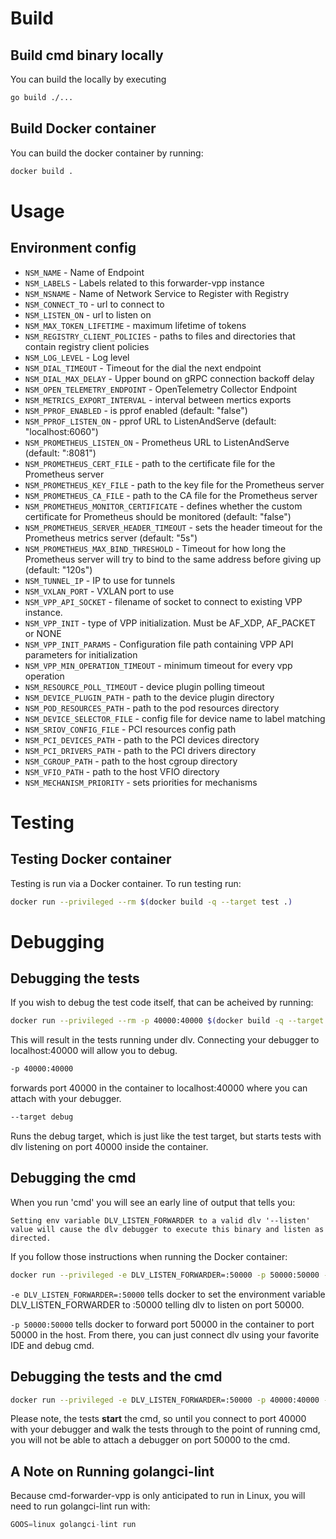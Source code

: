 # Build

## Build cmd binary locally

You can build the locally by executing

```bash
go build ./...
```

## Build Docker container

You can build the docker container by running:

```bash
docker build .
```

# Usage

## Environment config

* `NSM_NAME`                             - Name of Endpoint
* `NSM_LABELS`                           - Labels related to this forwarder-vpp instance
* `NSM_NSNAME`                           - Name of Network Service to Register with Registry
* `NSM_CONNECT_TO`                       - url to connect to
* `NSM_LISTEN_ON`                        - url to listen on
* `NSM_MAX_TOKEN_LIFETIME`               - maximum lifetime of tokens
* `NSM_REGISTRY_CLIENT_POLICIES`         - paths to files and directories that contain registry client policies
* `NSM_LOG_LEVEL`                        - Log level
* `NSM_DIAL_TIMEOUT`                     - Timeout for the dial the next endpoint
* `NSM_DIAL_MAX_DELAY`                   - Upper bound on gRPC connection backoff delay
* `NSM_OPEN_TELEMETRY_ENDPOINT`          - OpenTelemetry Collector Endpoint
* `NSM_METRICS_EXPORT_INTERVAL`          - interval between mertics exports
* `NSM_PPROF_ENABLED`                    - is pprof enabled (default: "false")
* `NSM_PPROF_LISTEN_ON`                  - pprof URL to ListenAndServe (default: "localhost:6060")
* `NSM_PROMETHEUS_LISTEN_ON`             - Prometheus URL to ListenAndServe (default: ":8081")
* `NSM_PROMETHEUS_CERT_FILE`             - path to the certificate file for the Prometheus server
* `NSM_PROMETHEUS_KEY_FILE`              - path to the key file for the Prometheus server
* `NSM_PROMETHEUS_CA_FILE`               - path to the CA file for the Prometheus server
* `NSM_PROMETHEUS_MONITOR_CERTIFICATE`   - defines whether the custom certificate for Prometheus should be monitored (default: "false")
* `NSM_PROMETHEUS_SERVER_HEADER_TIMEOUT` - sets the header timeout for the Prometheus metrics server (default: "5s")
* `NSM_PROMETHEUS_MAX_BIND_THRESHOLD`    - Timeout for how long the Prometheus server will try to bind to the same address before giving up (default: "120s")
* `NSM_TUNNEL_IP`                        - IP to use for tunnels
* `NSM_VXLAN_PORT`                       - VXLAN port to use
* `NSM_VPP_API_SOCKET`                   - filename of socket to connect to existing VPP instance.
* `NSM_VPP_INIT`                         - type of VPP initialization. Must be AF_XDP, AF_PACKET or NONE
* `NSM_VPP_INIT_PARAMS`                  - Configuration file path containing VPP API parameters for initialization
* `NSM_VPP_MIN_OPERATION_TIMEOUT`        - minimum timeout for every vpp operation
* `NSM_RESOURCE_POLL_TIMEOUT`            - device plugin polling timeout
* `NSM_DEVICE_PLUGIN_PATH`               - path to the device plugin directory
* `NSM_POD_RESOURCES_PATH`               - path to the pod resources directory
* `NSM_DEVICE_SELECTOR_FILE`             - config file for device name to label matching
* `NSM_SRIOV_CONFIG_FILE`                - PCI resources config path
* `NSM_PCI_DEVICES_PATH`                 - path to the PCI devices directory
* `NSM_PCI_DRIVERS_PATH`                 - path to the PCI drivers directory
* `NSM_CGROUP_PATH`                      - path to the host cgroup directory
* `NSM_VFIO_PATH`                        - path to the host VFIO directory
* `NSM_MECHANISM_PRIORITY`               - sets priorities for mechanisms

# Testing

## Testing Docker container

Testing is run via a Docker container.  To run testing run:

```bash
docker run --privileged --rm $(docker build -q --target test .)
```

# Debugging

## Debugging the tests
If you wish to debug the test code itself, that can be acheived by running:

```bash
docker run --privileged --rm -p 40000:40000 $(docker build -q --target debug .)
```

This will result in the tests running under dlv.  Connecting your debugger to localhost:40000 will allow you to debug.

```bash
-p 40000:40000
```
forwards port 40000 in the container to localhost:40000 where you can attach with your debugger.

```bash
--target debug
```

Runs the debug target, which is just like the test target, but starts tests with dlv listening on port 40000 inside the container.

## Debugging the cmd

When you run 'cmd' you will see an early line of output that tells you:

```Setting env variable DLV_LISTEN_FORWARDER to a valid dlv '--listen' value will cause the dlv debugger to execute this binary and listen as directed.```

If you follow those instructions when running the Docker container:
```bash
docker run --privileged -e DLV_LISTEN_FORWARDER=:50000 -p 50000:50000 --rm $(docker build -q --target test .)
```

```-e DLV_LISTEN_FORWARDER=:50000``` tells docker to set the environment variable DLV_LISTEN_FORWARDER to :50000 telling
dlv to listen on port 50000.

```-p 50000:50000``` tells docker to forward port 50000 in the container to port 50000 in the host.  From there, you can
just connect dlv using your favorite IDE and debug cmd.

## Debugging the tests and the cmd

```bash
docker run --privileged -e DLV_LISTEN_FORWARDER=:50000 -p 40000:40000 -p 50000:50000 --rm $(docker build -q --target debug .)
```

Please note, the tests **start** the cmd, so until you connect to port 40000 with your debugger and walk the tests
through to the point of running cmd, you will not be able to attach a debugger on port 50000 to the cmd.

## A Note on Running golangci-lint

Because cmd-forwarder-vpp is only anticipated to run in Linux, you will need to run golangci-lint run with:

```go
GOOS=linux golangci-lint run
```
